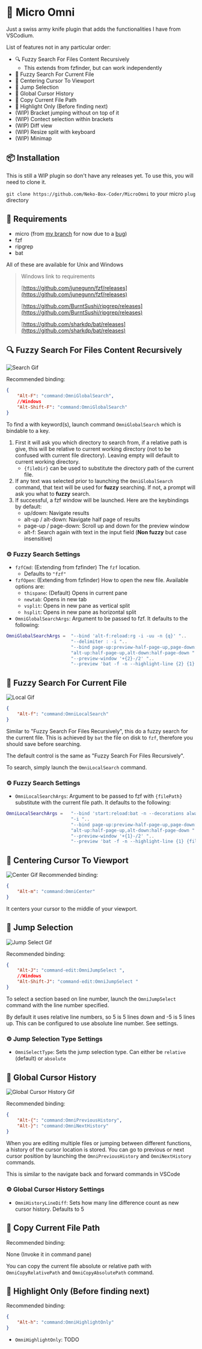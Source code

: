 # 🧰 Micro Omni

Just a swiss army knife plugin that adds the functionalities I have from VSCodium.

List of features not in any particular order:
- 🔍️ Fuzzy Search For Files Content Recursively
    - This extends from fzfinder, but can work independently
- 🧭 Fuzzy Search For Current File
- 🔲 Centering Cursor To Viewport
- 🦘 Jump Selection
- 📔 Global Cursor History
- 📁 Copy Current File Path
- 🔦 Highlight Only (Before finding next)
- (WIP) Bracket jumping without on top of it
- (WIP) Contect selection within brackets
- (WIP) Diff view
- (WIP) Resize split with keyboard <!-- Using https://github.com/zyedidia/micro/issues/1807#issuecomment-1907899274 -->
- (WIP) Minimap

## 📦️ Installation
This is still a WIP plugin so don't have any releases yet. To use this, you will need to clone it.

`git clone https://github.com/Neko-Box-Coder/MicroOmni` to your micro `plug` directory


## 📐 Requirements
- micro (from [my branch](https://github.com/Neko-Box-Coder/micro-dev) for now due to a [bug](https://github.com/zyedidia/micro/pull/3318))
- fzf
- ripgrep
- bat

All of these are available for Unix and Windows
> Windows link to requirements
>
> [https://github.com/junegunn/fzf/releases](https://github.com/junegunn/fzf/releases)
>
> [https://github.com/BurntSushi/ripgrep/releases](https://github.com/BurntSushi/ripgrep/releases)
>
> [https://github.com/sharkdp/bat/releases](https://github.com/sharkdp/bat/releases)

## 🔍️ Fuzzy Search For Files Content Recursively

![Search Gif](./Resources/GlobalSearch.gif)

Recommended binding:
```json
{
    "Alt-F": "command:OmniGlobalSearch",
    //Windows
    "Alt-Shift-F": "command:OmniGlobalSearch"
}
```

To find a with keyword(s), launch command `OmniGlobalSearch` which is bindable to a key.
1. First it will ask you which directory to search from, if a relative path is give, 
this will be relative to current working directory (not to be confused with current file directory).
Leaving empty will default to current working directory.
    - `{fileDir}` can be used to substitute the directory path of the current file. 
2. If any text was selected prior to launching the `OmniGlobalSearch` command, that text will be used
for **fuzzy** searching. If not, a prompt will ask you what to **fuzzy** search.
3. If successful, a fzf window will be launched. Here are the keybindings by default:
    - up/down: Navigate results
    - alt-up / alt-down: Navigate half page of results
    - page-up / page-down: Scroll up and down for the preview window
    - alt-f: Search again with text in the input field (**Non fuzzy** but case insensitive)

### ⚙️ Fuzzy Search Settings
- `fzfCmd`: (Extending from fzfinder) The `fzf` location.
    - Defaults to `"fzf"`
- `fzfOpen`: (Extending from fzfinder) How to open the new file. Available options are:
    - `thispane`: (Default) Opens in current pane
    - `newtab`: Opens in new tab
    - `vsplit`: Opens in new pane as vertical split
    - `hsplit`: Opens in new pane as horizontal split
- `OmniGlobalSearchArgs`: Argument to be passed to fzf. It defaults to the following:
```lua
OmniGlobalSearchArgs =  "--bind 'alt-f:reload:rg -i -uu -n {q}' "..
                        "--delimiter : -i "..
                        "--bind page-up:preview-half-page-up,page-down:preview-half-page-down,"..
                        "alt-up:half-page-up,alt-down:half-page-down "..
                        "--preview-window '+{2}-/2' "..
                        "--preview 'bat -f -n --highlight-line {2} {1}'"
```

## 🧭 Fuzzy Search For Current File
![Local Gif](./Resources/LocalSearch.gif)

```json
{
    "Alt-f": "command:OmniLocalSearch"
}
```

Similar to "Fuzzy Search For Files Recursively", this do a fuzzy search for the current file.
This is achieved by `bat` the file on disk to `fzf`, therefore you should save before searching.

The default control is the same as "Fuzzy Search For Files Recursively".

To search, simply launch the `OmniLocalSearch` command.

### ⚙️ Fuzzy Search Settings
- `OmniLocalSearchArgs`: Argument to be passed to fzf with `{filePath}` substitute with 
the current file path. It defaults to the following:
```lua
OmniLocalSearchArgs =   "--bind 'start:reload:bat -n --decorations always {filePath}' "..
                        "-i "..
                        "--bind page-up:preview-half-page-up,page-down:preview-half-page-down,"..
                        "alt-up:half-page-up,alt-down:half-page-down "..
                        "--preview-window '+{1}-/2' "..
                        "--preview 'bat -f -n --highlight-line {1} {filePath}'"
```


## 🔲 Centering Cursor To Viewport
![Center Gif](./Resources/Center.gif)
Recommended binding:
```json
{
    "Alt-m": "command:OmniCenter"
}
```

It centers your cursor to the middle of your viewport.

## 🦘 Jump Selection
![Jump Select Gif](./Resources/JumpSelect.gif)

Recommended binding:
```json
{
    "Alt-J": "command-edit:OmniJumpSelect ",
    //Windows
    "Alt-Shift-J": "command-edit:OmniJumpSelect "
}
```

To select a section based on line number, launch the `OmniJumpSelect` command with 
the line number specified. 

By default it uses relative line numbers, so 5 is 5 lines down and -5 is 5 lines up.
This can be configured to use absolute line number. See settings.

### ⚙️ Jump Selection Type Settings
- `OmniSelectType`: Sets the jump selection type. Can either be `relative` (default) or `absolute`


## 📔 Global Cursor History
![Global Cursor History Gif](./Resources/GlobalHistory.gif)

Recommended binding:
```json
{
    "Alt-{": "command:OmniPreviousHistory",
    "Alt-}": "command:OmniNextHistory"
}
```

When you are editing multiple files or jumping between different functions, 
a history of the cursor location is stored. You can go to previous or next cursor position
by launching the `OmniPreviousHistory` and `OmniNextHistory` commands.

This is similar to the navigate back and forward commands in VSCode

### ⚙️ Global Cursor History Settings
- `OmniHistoryLineDiff`: Sets how many line difference count as new cursor history. Defaults to 5

<!-- - `fzfpath`: The root path to search from, can be absolute path or relative to open file by setting to `relative`. -->
<!--     -If empty or not specified, defaults to directory where micro was launched -->

## 📁 Copy Current File Path

Recommended binding:

None (Invoke it in command pane)

You can copy the current file absolute or relative path with `OmniCopyRelativePath` and 
`OmniCopyAbsolutePath` command.


## 🔦 Highlight Only (Before finding next)
Recommended binding:
```json
{
    "Alt-h": "command:OmniHighlightOnly"
}
```

- `OmniHighlightOnly`: TODO

